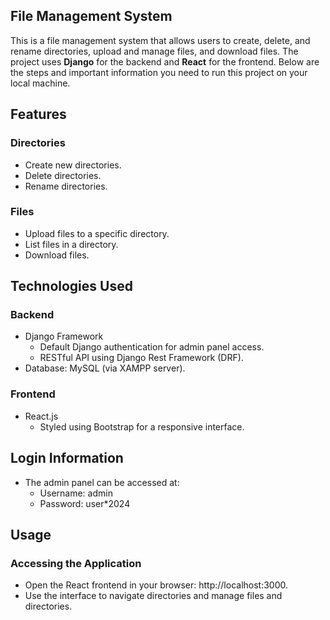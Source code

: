 

## File Management System

This is a file management system that allows users to create, delete, and rename directories, upload and manage files, and download files. The project uses **Django** for the backend and **React** for the frontend. Below are the steps and important information you need to run this project on your local machine.

## Features
### Directories
- Create new directories.
- Delete directories.
- Rename directories.


### Files
- Upload files to a specific directory.
- List files in a directory.
- Download files.

## Technologies Used
### Backend
- Django Framework
  - Default Django authentication for admin panel access.
  - RESTful API using Django Rest Framework (DRF).
- Database: MySQL (via XAMPP server).

### Frontend
- React.js
  - Styled using Bootstrap for a responsive interface.

## Login Information
- The admin panel can be accessed at:
  - Username: admin
  - Password: user*2024

## Usage
### Accessing the Application
- Open the React frontend in your browser: http://localhost:3000.
- Use the interface to navigate directories and manage files and directories.

